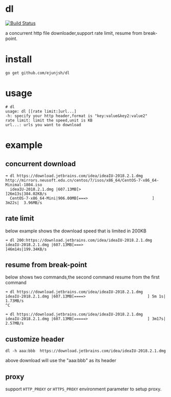 # dl

[![Build Status](https://travis-ci.org/ejunjsh/dl.svg?branch=master)](https://travis-ci.org/ejunjsh/dl)

a concurrent http file downloader,support rate limit, resume from break-point.

# install

    go get github.com/ejunjsh/dl

# usage

    # dl
    usage: dl [[rate limit:]url...]
    -h: specify your http header,format is "key:value&key2:value2"
    rate limit: limit the speed,unit is KB
    url...: urls you want to download

# example

## concurrent download

    ➜ dl https://download.jetbrains.com/idea/ideaIU-2018.2.1.dmg http://mirrors.neusoft.edu.cn/centos/7/isos/x86_64/CentOS-7-x86_64-Minimal-1804.iso
      ideaIU-2018.2.1.dmg |607.13MB[>                               ]26m13s|384.02KB/s
      CentOS-7-x86_64-Mini|906.00MB[===>                            ] 3m22s|  3.96MB/s

## rate limit

below example shows the download speed that is limited in 200KB

    ➜ dl 200:https://download.jetbrains.com/idea/ideaIU-2018.2.1.dmg
    ideaIU-2018.2.1.dmg |607.13MB[===>                            ]46m14s|199.34KB/s

## resume from break-point

below shows two commands,the second command resume from the first command

    ➜ dl https://download.jetbrains.com/idea/ideaIU-2018.2.1.dmg
    ideaIU-2018.2.1.dmg |607.13MB[====>                           ] 5m 1s|  1.73MB/s
    ^C

    ➜ dl https://download.jetbrains.com/idea/ideaIU-2018.2.1.dmg
    ideaIU-2018.2.1.dmg |607.13MB[=====>                          ] 3m17s|  2.57MB/s

## customize header

    dl -h aaa:bbb  https://download.jetbrains.com/idea/ideaIU-2018.2.1.dmg

above download will use the "aaa:bbb" as its header

## proxy

support `HTTP_PROXY` or `HTTPS_PROXY` environment parameter to setup proxy.


